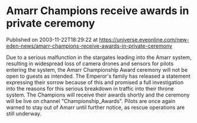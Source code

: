 # Amarr Champions receive awards in private ceremony
Published on 2003-11-22T18:29:22 at https://universe.eveonline.com/new-eden-news/amarr-champions-receive-awards-in-private-ceremony

Due to a serious malfunction in the stargates leading into the Amarr system, resulting in widespread loss of camera drones and sensors for pilots entering the system, the Amarr Championship Award ceremony will not be open to guests as intended. The Emperor's family has released a statement expressing their sorrow because of this and promised a full investigation into the reasons for this serious breakdown in traffic into their throne system. The Champions will receive their awards shortly and the ceremony will be live on channel "Championship_Awards". Pilots are once again warned to stay out of Amarr until further notice, as rescue operations are still underway.
